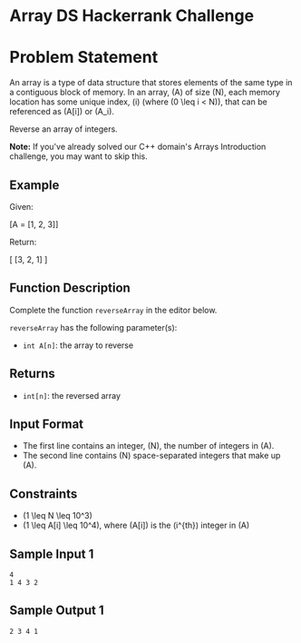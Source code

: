 # Array DS Hackerrank Challenge

# Problem Statement

An array is a type of data structure that stores elements of the same type in a contiguous block of memory. In an array, \(A\) of size \(N\), each memory location has some unique index, \(i\) (where \(0 \leq i < N\)), that can be referenced as \(A[i]\) or \(A_i\).

Reverse an array of integers.

**Note:** If you've already solved our C++ domain's Arrays Introduction challenge, you may want to skip this.

## Example

Given:

\[A = [1, 2, 3]\]

Return:

\[ [3, 2, 1] \]

## Function Description

Complete the function `reverseArray` in the editor below.

`reverseArray` has the following parameter(s):

- `int A[n]`: the array to reverse

## Returns

- `int[n]`: the reversed array

## Input Format

- The first line contains an integer, \(N\), the number of integers in \(A\).
- The second line contains \(N\) space-separated integers that make up \(A\).

## Constraints

- \(1 \leq N \leq 10^3\)
- \(1 \leq A[i] \leq 10^4\), where \(A[i]\) is the \(i^{th}\) integer in \(A\)

## Sample Input 1

```
4
1 4 3 2
```

## Sample Output 1

```
2 3 4 1
```

